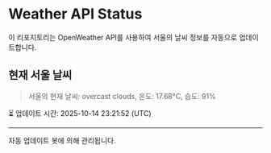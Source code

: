 
# Weather API Status

이 리포지토리는 OpenWeather API를 사용하여 서울의 날씨 정보를 자동으로 업데이트합니다.

## 현재 서울 날씨
> 서울의 현재 날씨: overcast clouds, 온도: 17.68°C, 습도: 91%

⏳ 업데이트 시간: 2025-10-14 23:21:52 (UTC)

---
자동 업데이트 봇에 의해 관리됩니다.
